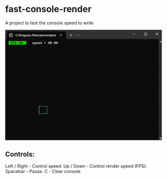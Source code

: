 # fast-console-render
A project to test the console speed to write

![Moving cube](https://github.com/cretucosmin3/fast-console-render/blob/main/media/fast-console.gif)

## Controls:
Left / Right - Control speed.
Up / Down - Control render speed (FPS).
Spacebar - Pause.
C - Clear console.
